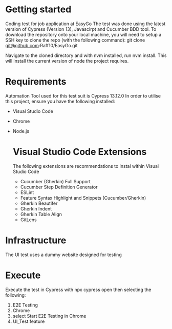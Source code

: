 # Getting started
Coding test for job application at EasyGo
The test was done using the latest version of Cypress (Version 13), Javascirpt and Cucumber BDD tool.
To download the repository onto your local machine, you will need to setup a SSH key to clone the repo (with the following command):
git clone git@github.com:Raff10/EasyGo.git

Navigate to the cloned directory and with nvm installed, run nvm install. This will install the current version of node the project requires.

# Requirements
Automation Tool used for this test suit is Cypress 13.12.0
In order to utilise this project, ensure you have the following installed:
- Visual Studio Code
- Chrome
- Node.js

  # Visual Studio Code Extensions
  The following extensions are recommendations to instal within Visual Studio Code
  - Cucumber (Gherkin) Full Support
  - Cucumber Step Definition Generator
  - ESLint
  - Feature Syntax Highlight and Snippets (Cucumber/Gherkin)
  - Gherkin Beautifer
  - Gherkin Indent
  - Gherkin Table Align
  - GitLens

# Infrastructure
The UI test uses a dummy website designed for testing

# Execute
Execute the test in Cypress with npx cypress open then selecting the following:
1) E2E Testing
2) Chrome
3) select Start E2E Testing in Chrome
4) UI_Test.feature
